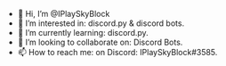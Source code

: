 - 👋 Hi, I’m @IPlaySkyBlock
- 👀 I’m interested in: discord.py & discord bots.
- 🌱 I’m currently learning: discord.py.
- 💞️ I’m looking to collaborate on: Discord Bots.
- 📫 How to reach me: on Discord: IPlaySkyBlock#3585.
